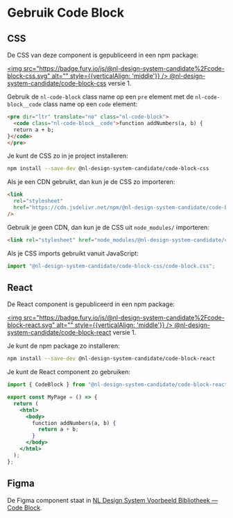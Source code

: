 # Gebruik Code Block

## CSS

De CSS van deze component is gepubliceerd in een npm package:

[<img src="https://badge.fury.io/js/@nl-design-system-candidate%2Fcode-block-css.svg" alt="" style={{verticalAlign: 'middle'}} /> @nl-design-system-candidate/code-block-css](https://www.npmjs.com/package/@nl-design-system-candidate/code-block-css)
versie 1.

Gebruik de `nl-code-block` class name op een `pre` element met de `nl-code-block__code` class name op een `code` element:

```html
<pre dir="ltr" translate="no" class="nl-code-block">
  <code class="nl-code-block__code">function addNumbers(a, b) {
  return a + b;
}</code>
</pre>
```

Je kunt de CSS zo in je project installeren:

```sh
npm install --save-dev @nl-design-system-candidate/code-block-css
```

Als je een CDN gebruikt, dan kun je de CSS zo importeren:

```html
<link
  rel="stylesheet"
  href="https://cdn.jsdelivr.net/npm/@nl-design-system-candidate/code-block-css@1/dist/code-block.css"
/>
```

Gebruik je geen CDN, dan kun je de CSS uit `node_modules/` importeren:

```html
<link rel="stylesheet" href="node_modules/@nl-design-system-candidate/code-block-css/dist/code-block.css" />
```

Als je CSS imports gebruikt vanuit JavaScript:

```js
import "@nl-design-system-candidate/code-block-css/code-block.css";
```

## React

De React component is gepubliceerd in een npm package:

[<img src="https://badge.fury.io/js/@nl-design-system-candidate%2Fcode-block-react.svg" alt="" style={{verticalAlign: 'middle'}} /> @nl-design-system-candidate/code-block-react](https://www.npmjs.com/package/@nl-design-system-candidate/code-block-react)
versie 1.

Je kunt de npm package zo installeren:

```sh
npm install --save-dev @nl-design-system-candidate/code-block-react
```

Je kunt de React component zo gebruiken:

```jsx
import { CodeBlock } from "@nl-design-system-candidate/code-block-react";

export const MyPage = () => {
  return (
    <html>
      <body>
        function addNumbers(a, b) {
          return a + b;
        }
      </body>
    </html>
  );
};
```

## Figma

De Figma component staat in [NL Design System Voorbeeld Bibliotheek — Code Block](https://www.figma.com/design/FqAr99wvrlHxTJYAHkFRQN/NL-Design-System---Bibliotheek?node-id=13778-3553).
